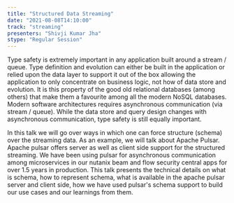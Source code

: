 ```yaml
---
title: "Structured Data Streaming"
date: "2021-08-08T14:10:00" 
track: "streaming"
presenters: "Shivji Kumar Jha"
stype: "Regular Session"
---
```

Type safety is extremely important in any application built around a stream / queue. Type definition and evolution can either be built in the application or relied upon the data layer to support it out of the box allowing the application to only concentrate on business logic, not how of data store and evolution. It is this property of the good old relational databases (among others) that make them a favourite among all the modern NoSQL databases. Modern software architectures requires asynchronous communication (via stream / queue). While the data store and query design changes with asynchronous communication, type safety is still equally important.
 

 In this talk we will go over ways in which one can force structure (schema) over the streaming data. As an example, we will talk about Apache Pulsar.
 Apache pulsar offers server as well as client side support for the structured streaming.
 We have been using pulsar for asynchronous communication among microservices in our nutanix beam and flow security central apps for over 1.5 years in production.
 This talk presents the technical details on what is schema, how to represent schema, what is available in the apache pulsar server and client side, how we have used pulsar's schema support to build our use cases and our learnings from them.